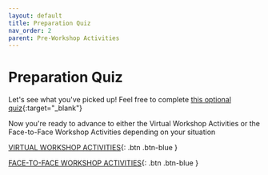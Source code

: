 ```yaml
---
layout: default
title: Preparation Quiz
nav_order: 2
parent: Pre-Workshop Activities
---
```

# Preparation Quiz

Let's see what you've picked up! Feel free to complete [this optional quiz](http://bit.ly/2OEFyaJ){:target="_blank"}

Now you're ready to advance to either the Virtual Workshop Activities or the Face-to-Face Workshop Activities depending on your situation

[VIRTUAL WORKSHOP ACTIVITIES](../workshop_activities_virtual.html){: .btn .btn-blue }

[FACE-TO-FACE WORKSHOP ACTIVITIES](../workshop_activities_face-to-face.html){: .btn .btn-blue }
